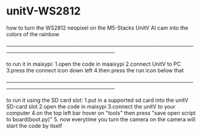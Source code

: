 # unitV-WS2812
how to turn the WS2812 neopixel on the M5-Stacks UnitV AI cam into the colors of the rainbow

───────────────────────────────────────────────────────────────────────────────

to run it in maixypi:
  1.open the code in maaixypi
  2.connect UnitV to PC
  3.press the connect icon down left
  4.then press the run icon below that

───────────────────────────────────────────────────────────────────────────────

to run it using the SD card slot:
  1.put in a supported sd card into the unitV SD-card slot
  2.open the code in maixypi
  3.connect the unitV to your computer
  4.on the top left bar hover on "tools" then press "save open script to board(boot.py)"
  5. now everytime you turn the camera on the camera will start the code by itself
